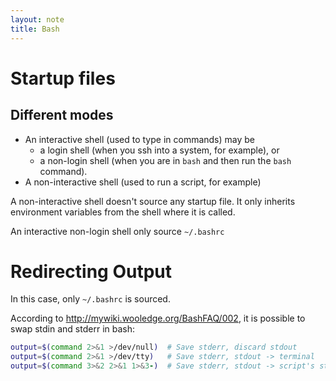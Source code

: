 ```yaml
---
layout: note
title: Bash
---
```


# Startup files

## Different modes
- An interactive shell (used to type in commands) may be
  - a login shell (when you ssh into a system, for example), or
  - a non-login shell (when you are in `bash` and then run the `bash` command).
- A non-interactive shell (used to run a script, for example)

A non-interactive shell doesn't source any startup file. It only inherits environment variables from the shell where it is called.

An interactive non-login shell only source `~/.bashrc`

# Redirecting Output
In this case, only `~/.bashrc` is sourced.


According to http://mywiki.wooledge.org/BashFAQ/002, it is possible to swap stdin and stderr in bash:

~~~bash
output=$(command 2>&1 >/dev/null)  # Save stderr, discard stdout
output=$(command 2>&1 >/dev/tty)   # Save stderr, stdout -> terminal
output=$(command 3>&2 2>&1 1>&3-)  # Save stderr, stdout -> script's stderr
~~~
